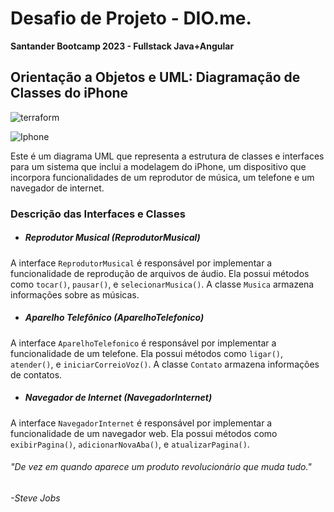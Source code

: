 # Desafio de Projeto - DIO.me.

**Santander Bootcamp 2023 - Fullstack Java+Angular**

## Orientação a Objetos e UML: Diagramação de Classes do iPhone

![terraform](https://img.shields.io/badge/-UML-white?style=for-the-badge&logo=UML&color=FABD14&logoColor=white)

![Iphone](https://github.com/karinacmartins/desafio_dio_poo/blob/main/IphoneDio.png?raw=true)

Este é um diagrama UML que representa a estrutura de classes e interfaces para um sistema que inclui a modelagem do iPhone, um dispositivo que incorpora funcionalidades de um reprodutor de música, um telefone e um navegador de internet. 

### Descrição das Interfaces e Classes

- ##### Reprodutor Musical (ReprodutorMusical)

A interface `ReprodutorMusical` é responsável por implementar a funcionalidade de reprodução de arquivos de áudio. Ela possui métodos como `tocar()`, `pausar()`, e `selecionarMusica()`. A classe `Musica` armazena informações sobre as músicas.

- ##### Aparelho Telefônico (AparelhoTelefonico)

A interface `AparelhoTelefonico` é responsável por implementar a funcionalidade de um telefone. Ela possui métodos como `ligar()`, `atender()`, e `iniciarCorreioVoz()`. A classe `Contato` armazena informações de contatos.

- ##### Navegador de Internet (NavegadorInternet)

A interface `NavegadorInternet` é responsável por implementar a funcionalidade de um navegador web. Ela possui métodos como `exibirPagina()`, `adicionarNovaAba()`, e `atualizarPagina()`.








###### "De vez em quando aparece um produto revolucionário que muda tudo."
######  -Steve Jobs
